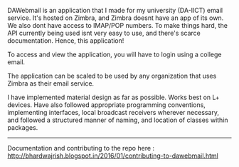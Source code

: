 DAWebmail is an application that I made for my university (DA-IICT) email service. It's hosted on Zimbra, and Zimbra doesnt have an app of its own. 
We also dont have access to IMAP/POP numbers. To make things hard, the API currently being used isnt very easy to use, and there's scarce documentation. Hence, this application! 

To access and view the application, you will have to login using a college email. 

The application can be scaled to be used by any organization that uses Zimbra as their email service.

I have implemented material design as far as possible. Works best on L+ devices.
Have also followed appropriate programming conventions, implementing interfaces, local broadcast receivers wherever necessary, and followed a structured manner of naming, and location of classes within packages.

---
Documentation and contributing to the repo here :
http://bhardwajrish.blogspot.in/2016/01/contributing-to-dawebmail.html